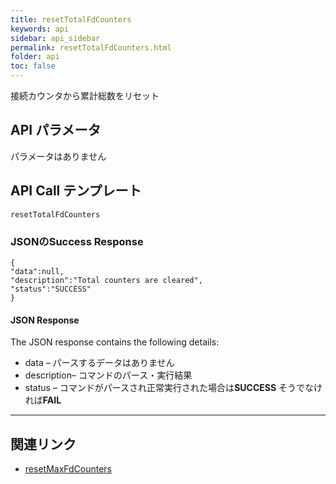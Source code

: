 ```yaml
---
title: resetTotalFdCounters
keywords: api
sidebar: api_sidebar
permalink: resetTotalFdCounters.html
folder: api
toc: false
---
```


接続カウンタから累計総数をリセット



## API パラメータ

パラメータはありません



## API Call テンプレート

```
resetTotalFdCounters
```



### JSONのSuccess Response

```
{
"data":null,
"description":"Total counters are cleared",
"status":"SUCCESS"
}
```



#### JSON Response

The JSON response contains the following details:

- data – パースするデータはありません
- description– コマンドのパース・実行結果
- status – コマンドがパースされ正常実行された場合は**SUCCESS** そうでなければ**FAIL**


------

## 関連リンク

- [resetMaxFdCounters](resetMaxFdCounters.html)